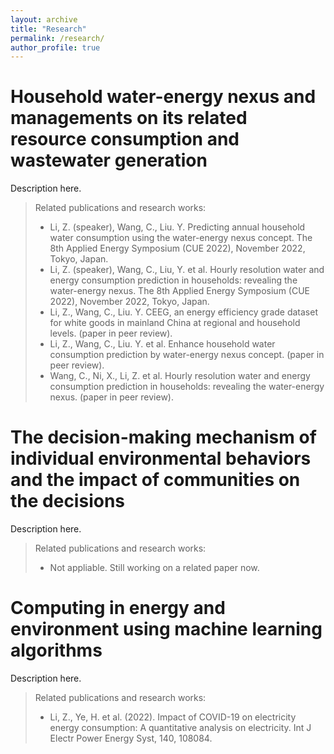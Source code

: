 ```yaml
---
layout: archive
title: "Research"
permalink: /research/
author_profile: true
---
```



Household water-energy nexus and managements on its related resource consumption and wastewater generation
======
Description here.
> Related publications and research works:
> + Li, Z. (speaker), Wang, C., Liu. Y. Predicting annual household water consumption using the water-energy nexus concept. The 8th Applied Energy Symposium (CUE 2022), November 2022, Tokyo, Japan.
> + Li, Z. (speaker), Wang, C., Liu, Y. et al. Hourly resolution water and energy consumption prediction in households: revealing the water-energy nexus. The 8th Applied Energy Symposium (CUE 2022), November 2022, Tokyo, Japan.
> + Li, Z., Wang, C., Liu. Y. CEEG, an energy efficiency grade dataset for white goods in mainland China at regional and household levels. (paper in peer review).
> + Li, Z., Wang, C., Liu. Y. et al. Enhance household water consumption prediction by water-energy nexus concept. (paper in peer review).
> + Wang, C., Ni, X., Li, Z. et al. Hourly resolution water and energy consumption prediction in households: revealing the water-energy nexus. (paper in peer review).

The decision-making mechanism of individual environmental behaviors and the impact of communities on the decisions
======
Description here.
> Related publications and research works:
> + Not appliable. Still working on a related paper now.

Computing in energy and environment using machine learning algorithms
======
Description here.
> Related publications and research works:
> + Li, Z., Ye, H. et al. (2022). Impact of COVID-19 on electricity energy consumption: A quantitative analysis on electricity. Int J Electr Power Energy Syst, 140, 108084.

